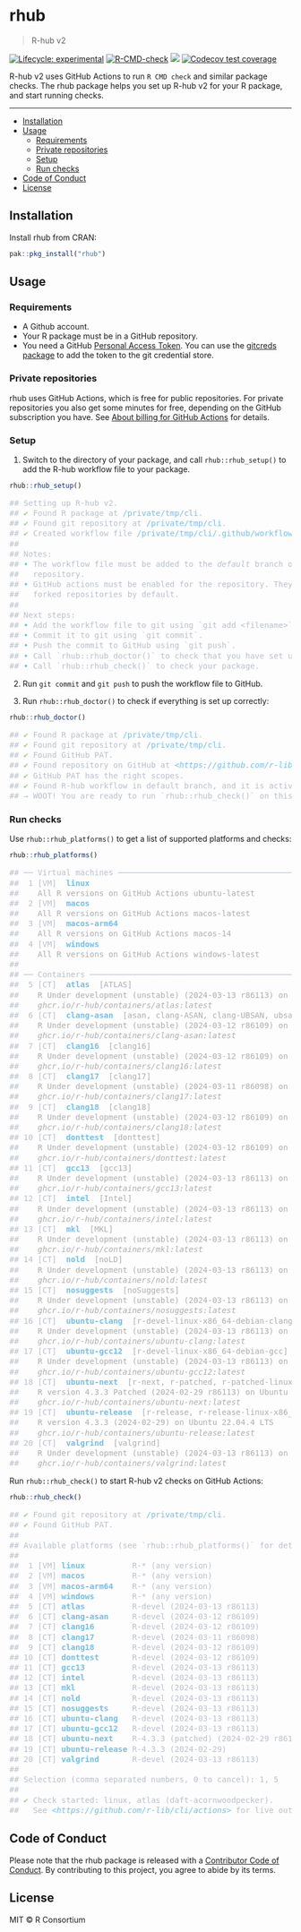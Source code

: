 

<!-- README.md is generated from README.Rmd. Please edit that file -->

# rhub

> R-hub v2

<!-- badges: start -->
[![Lifecycle: experimental](https://img.shields.io/badge/lifecycle-experimental-orange.svg)](https://lifecycle.r-lib.org/articles/stages.html#experimental)
[![R-CMD-check](https://github.com/r-hub/rhub/actions/workflows/R-CMD-check.yaml/badge.svg)](https://github.com/r-hub/rhub/actions/workflows/R-CMD-check.yaml)
[![](https://www.r-pkg.org/badges/version/rhub)](https://www.r-pkg.org/pkg/rhub)
[![Codecov test coverage](https://codecov.io/gh/r-hub/rhub/branch/main/graph/badge.svg)](https://app.codecov.io/gh/r-hub/rhub?branch=main)
<!-- badges: end -->

R-hub v2 uses GitHub Actions to run `R CMD check` and similar package checks.
The rhub package helps you set up R-hub v2 for your R package, and start
running checks.

---

- [Installation](#installation)
- [Usage](#usage)
  - [Requirements](#requirements)
  - [Private repositories](#private-repositories)
  - [Setup](#setup)
  - [Run checks](#run-checks)
- [Code of Conduct](#code-of-conduct)
- [License](#license)

## Installation

Install rhub from CRAN:

``` r
pak::pkg_install("rhub")
```

## Usage

### Requirements

- A Github account.
- Your R package must be in a GitHub repository.
- You need a GitHub [Personal Access
  Token](https://docs.github.com/en/authentication/keeping-your-account-and-data-secure/creating-a-personal-access-token).
  You can use the [gitcreds package](https://gitcreds.r-lib.org/) to add
  the token to the git credential store.

### Private repositories

rhub uses GitHub Actions, which is free for public repositories. For
private repositories you also get some minutes for free, depending on
the GitHub subscription you have. See [About billing for GitHub
Actions](https://docs.github.com/en/billing/managing-billing-for-github-actions/about-billing-for-github-actions)
for details.

### Setup

1.  Switch to the directory of your package, and call
    `rhub::rhub_setup()` to add the R-hub workflow file to your package.

``` r
rhub::rhub_setup()
```

<div class="asciicast"
style="color: #B9C0CB;font-family: 'Fira Code',Monaco,Consolas,Menlo,'Bitstream Vera Sans Mono','Powerline Symbols',monospace;line-height: 1.300000">

<pre>
## Setting up R-hub v2.
## <span style="color: #A8CC8C;">✔</span> Found R package at <span style="color: #71BEF2;">/private/tmp/cli</span>.
## <span style="color: #A8CC8C;">✔</span> Found git repository at <span style="color: #71BEF2;">/private/tmp/cli</span>.
## <span style="color: #A8CC8C;">✔</span> Created workflow file <span style="color: #71BEF2;">/private/tmp/cli/.github/workflows/rhub.yaml</span>.
##
## Notes:
## <span style="color: #66C2CD;">•</span> The workflow file must be added to the <span style="font-style: italic;">default</span> branch of the GitHub
##   repository.
## <span style="color: #66C2CD;">•</span> GitHub actions must be enabled for the repository. They are disabled for
##   forked repositories by default.
##
## Next steps:
## <span style="color: #66C2CD;">•</span> Add the workflow file to git using `git add &lt;filename&gt;`.
## <span style="color: #66C2CD;">•</span> Commit it to git using `git commit`.
## <span style="color: #66C2CD;">•</span> Push the commit to GitHub using `git push`.
## <span style="color: #66C2CD;">•</span> Call `rhub::rhub_doctor()` to check that you have set up R-hub correctly.
## <span style="color: #66C2CD;">•</span> Call `rhub::rhub_check()` to check your package.
</pre>

</div>

2.  Run `git commit` and `git push` to push the workflow file to GitHub.

3.  Run `rhub::rhub_doctor()` to check if everything is set up
    correctly:

``` r
rhub::rhub_doctor()
```

<div class="asciicast"
style="color: #B9C0CB;font-family: 'Fira Code',Monaco,Consolas,Menlo,'Bitstream Vera Sans Mono','Powerline Symbols',monospace;line-height: 1.300000">

<pre>
## <span style="color: #A8CC8C;">✔</span> Found R package at <span style="color: #71BEF2;">/private/tmp/cli</span>.
## <span style="color: #A8CC8C;">✔</span> Found git repository at <span style="color: #71BEF2;">/private/tmp/cli</span>.
## <span style="color: #A8CC8C;">✔</span> Found GitHub PAT.
## <span style="color: #A8CC8C;">✔</span> Found repository on GitHub at <span style="font-style: italic;color: #71BEF2;">&lt;https://github.com/r-lib/cli&gt;</span>.
## <span style="color: #A8CC8C;">✔</span> GitHub PAT has the right scopes.
## <span style="color: #A8CC8C;">✔</span> Found R-hub workflow in default branch, and it is active.
## → WOOT! You are ready to run `rhub::rhub_check()` on this package.
</pre>

</div>

### Run checks

Use `rhub::rhub_platforms()` to get a list of supported platforms and
checks:

``` r
rhub::rhub_platforms()
```

<div class="asciicast"
style="color: #B9C0CB;font-family: 'Fira Code',Monaco,Consolas,Menlo,'Bitstream Vera Sans Mono','Powerline Symbols',monospace;line-height: 1.300000">

<pre>
## ── Virtual machines ───────────────────────────────────────────────────────────
##  1 [VM]  <span style="font-weight: bold;color: #71BEF2;">linux</span>
## <span style="color: #adadad;">   All R versions on GitHub Actions ubuntu-latest</span>
##  2 [VM]  <span style="font-weight: bold;color: #71BEF2;">macos</span>
## <span style="color: #adadad;">   All R versions on GitHub Actions macos-latest</span>
##  3 [VM]  <span style="font-weight: bold;color: #71BEF2;">macos-arm64</span>
## <span style="color: #adadad;">   All R versions on GitHub Actions macos-14</span>
##  4 [VM]  <span style="font-weight: bold;color: #71BEF2;">windows</span>
## <span style="color: #adadad;">   All R versions on GitHub Actions windows-latest</span>
##
## ── Containers ─────────────────────────────────────────────────────────────────
##  5 [CT]  <span style="font-weight: bold;color: #71BEF2;">atlas</span><span style="color: #adadad;">  [ATLAS]</span>
## <span style="color: #adadad;">   R Under development (unstable) (2024-03-13 r86113) on Fedora Linux 38 (Conta</span>…
## <span style="font-style: italic;color: #adadad;">   ghcr.io/r-hub/containers/atlas:latest</span>
##  6 [CT]  <span style="font-weight: bold;color: #71BEF2;">clang-asan</span><span style="color: #adadad;">  [asan, clang-ASAN, clang-UBSAN, ubsan]</span>
## <span style="color: #adadad;">   R Under development (unstable) (2024-03-12 r86109) on Ubuntu 22.04.4 LTS</span>
## <span style="font-style: italic;color: #adadad;">   ghcr.io/r-hub/containers/clang-asan:latest</span>
##  7 [CT]  <span style="font-weight: bold;color: #71BEF2;">clang16</span><span style="color: #adadad;">  [clang16]</span>
## <span style="color: #adadad;">   R Under development (unstable) (2024-03-12 r86109) on Ubuntu 22.04.4 LTS</span>
## <span style="font-style: italic;color: #adadad;">   ghcr.io/r-hub/containers/clang16:latest</span>
##  8 [CT]  <span style="font-weight: bold;color: #71BEF2;">clang17</span><span style="color: #adadad;">  [clang17]</span>
## <span style="color: #adadad;">   R Under development (unstable) (2024-03-11 r86098) on Ubuntu 22.04.4 LTS</span>
## <span style="font-style: italic;color: #adadad;">   ghcr.io/r-hub/containers/clang17:latest</span>
##  9 [CT]  <span style="font-weight: bold;color: #71BEF2;">clang18</span><span style="color: #adadad;">  [clang18]</span>
## <span style="color: #adadad;">   R Under development (unstable) (2024-03-12 r86109) on Ubuntu 22.04.4 LTS</span>
## <span style="font-style: italic;color: #adadad;">   ghcr.io/r-hub/containers/clang18:latest</span>
## 10 [CT]  <span style="font-weight: bold;color: #71BEF2;">donttest</span><span style="color: #adadad;">  [donttest]</span>
## <span style="color: #adadad;">   R Under development (unstable) (2024-03-12 r86109) on Ubuntu 22.04.4 LTS</span>
## <span style="font-style: italic;color: #adadad;">   ghcr.io/r-hub/containers/donttest:latest</span>
## 11 [CT]  <span style="font-weight: bold;color: #71BEF2;">gcc13</span><span style="color: #adadad;">  [gcc13]</span>
## <span style="color: #adadad;">   R Under development (unstable) (2024-03-13 r86113) on Fedora Linux 38 (Conta</span>…
## <span style="font-style: italic;color: #adadad;">   ghcr.io/r-hub/containers/gcc13:latest</span>
## 12 [CT]  <span style="font-weight: bold;color: #71BEF2;">intel</span><span style="color: #adadad;">  [Intel]</span>
## <span style="color: #adadad;">   R Under development (unstable) (2024-03-13 r86113) on Fedora Linux 38 (Conta</span>…
## <span style="font-style: italic;color: #adadad;">   ghcr.io/r-hub/containers/intel:latest</span>
## 13 [CT]  <span style="font-weight: bold;color: #71BEF2;">mkl</span><span style="color: #adadad;">  [MKL]</span>
## <span style="color: #adadad;">   R Under development (unstable) (2024-03-13 r86113) on Fedora Linux 38 (Conta</span>…
## <span style="font-style: italic;color: #adadad;">   ghcr.io/r-hub/containers/mkl:latest</span>
## 14 [CT]  <span style="font-weight: bold;color: #71BEF2;">nold</span><span style="color: #adadad;">  [noLD]</span>
## <span style="color: #adadad;">   R Under development (unstable) (2024-03-13 r86113) on Ubuntu 22.04.4 LTS</span>
## <span style="font-style: italic;color: #adadad;">   ghcr.io/r-hub/containers/nold:latest</span>
## 15 [CT]  <span style="font-weight: bold;color: #71BEF2;">nosuggests</span><span style="color: #adadad;">  [noSuggests]</span>
## <span style="color: #adadad;">   R Under development (unstable) (2024-03-13 r86113) on Fedora Linux 38 (Conta</span>…
## <span style="font-style: italic;color: #adadad;">   ghcr.io/r-hub/containers/nosuggests:latest</span>
## 16 [CT]  <span style="font-weight: bold;color: #71BEF2;">ubuntu-clang</span><span style="color: #adadad;">  [r-devel-linux-x86_64-debian-clang]</span>
## <span style="color: #adadad;">   R Under development (unstable) (2024-03-13 r86113) on Ubuntu 22.04.4 LTS</span>
## <span style="font-style: italic;color: #adadad;">   ghcr.io/r-hub/containers/ubuntu-clang:latest</span>
## 17 [CT]  <span style="font-weight: bold;color: #71BEF2;">ubuntu-gcc12</span><span style="color: #adadad;">  [r-devel-linux-x86_64-debian-gcc]</span>
## <span style="color: #adadad;">   R Under development (unstable) (2024-03-13 r86113) on Ubuntu 22.04.4 LTS</span>
## <span style="font-style: italic;color: #adadad;">   ghcr.io/r-hub/containers/ubuntu-gcc12:latest</span>
## 18 [CT]  <span style="font-weight: bold;color: #71BEF2;">ubuntu-next</span><span style="color: #adadad;">  [r-next, r-patched, r-patched-linux-x86_64]</span>
## <span style="color: #adadad;">   R version 4.3.3 Patched (2024-02-29 r86113) on Ubuntu 22.04.4 LTS</span>
## <span style="font-style: italic;color: #adadad;">   ghcr.io/r-hub/containers/ubuntu-next:latest</span>
## 19 [CT]  <span style="font-weight: bold;color: #71BEF2;">ubuntu-release</span><span style="color: #adadad;">  [r-release, r-release-linux-x86_64, ubuntu]</span>
## <span style="color: #adadad;">   R version 4.3.3 (2024-02-29) on Ubuntu 22.04.4 LTS</span>
## <span style="font-style: italic;color: #adadad;">   ghcr.io/r-hub/containers/ubuntu-release:latest</span>
## 20 [CT]  <span style="font-weight: bold;color: #71BEF2;">valgrind</span><span style="color: #adadad;">  [valgrind]</span>
## <span style="color: #adadad;">   R Under development (unstable) (2024-03-13 r86113) on Fedora Linux 38 (Conta</span>…
## <span style="font-style: italic;color: #adadad;">   ghcr.io/r-hub/containers/valgrind:latest</span>
</pre>

</div>

Run `rhub::rhub_check()` to start R-hub v2 checks on GitHub Actions:

``` r
rhub::rhub_check()
```

<div class="asciicast"
style="color: #B9C0CB;font-family: 'Fira Code',Monaco,Consolas,Menlo,'Bitstream Vera Sans Mono','Powerline Symbols',monospace;line-height: 1.300000">

<pre>
## <span style="color: #A8CC8C;">✔</span> Found git repository at <span style="color: #71BEF2;">/private/tmp/cli</span>.
## <span style="color: #A8CC8C;">✔</span> Found GitHub PAT.
##
## Available platforms (see `rhub::rhub_platforms()` for details):
##
##  1 [VM] <span style="font-weight: bold;color: #71BEF2;">linux</span>          R-* (any version)                     ubuntu-latest on G…
##  2 [VM] <span style="font-weight: bold;color: #71BEF2;">macos</span>          R-* (any version)                     macos-latest on Gi…
##  3 [VM] <span style="font-weight: bold;color: #71BEF2;">macos-arm64</span>    R-* (any version)                     macos-14 on GitHub
##  4 [VM] <span style="font-weight: bold;color: #71BEF2;">windows</span>        R-* (any version)                     windows-latest on …
##  5 [CT] <span style="font-weight: bold;color: #71BEF2;">atlas</span>          R-devel (2024-03-13 r86113)           Fedora Linux 38 (C…
##  6 [CT] <span style="font-weight: bold;color: #71BEF2;">clang-asan</span>     R-devel (2024-03-12 r86109)           Ubuntu 22.04.4 LTS
##  7 [CT] <span style="font-weight: bold;color: #71BEF2;">clang16</span>        R-devel (2024-03-12 r86109)           Ubuntu 22.04.4 LTS
##  8 [CT] <span style="font-weight: bold;color: #71BEF2;">clang17</span>        R-devel (2024-03-11 r86098)           Ubuntu 22.04.4 LTS
##  9 [CT] <span style="font-weight: bold;color: #71BEF2;">clang18</span>        R-devel (2024-03-12 r86109)           Ubuntu 22.04.4 LTS
## 10 [CT] <span style="font-weight: bold;color: #71BEF2;">donttest</span>       R-devel (2024-03-12 r86109)           Ubuntu 22.04.4 LTS
## 11 [CT] <span style="font-weight: bold;color: #71BEF2;">gcc13</span>          R-devel (2024-03-13 r86113)           Fedora Linux 38 (C…
## 12 [CT] <span style="font-weight: bold;color: #71BEF2;">intel</span>          R-devel (2024-03-13 r86113)           Fedora Linux 38 (C…
## 13 [CT] <span style="font-weight: bold;color: #71BEF2;">mkl</span>            R-devel (2024-03-13 r86113)           Fedora Linux 38 (C…
## 14 [CT] <span style="font-weight: bold;color: #71BEF2;">nold</span>           R-devel (2024-03-13 r86113)           Ubuntu 22.04.4 LTS
## 15 [CT] <span style="font-weight: bold;color: #71BEF2;">nosuggests</span>     R-devel (2024-03-13 r86113)           Fedora Linux 38 (C…
## 16 [CT] <span style="font-weight: bold;color: #71BEF2;">ubuntu-clang</span>   R-devel (2024-03-13 r86113)           Ubuntu 22.04.4 LTS
## 17 [CT] <span style="font-weight: bold;color: #71BEF2;">ubuntu-gcc12</span>   R-devel (2024-03-13 r86113)           Ubuntu 22.04.4 LTS
## 18 [CT] <span style="font-weight: bold;color: #71BEF2;">ubuntu-next</span>    R-4.3.3 (patched) (2024-02-29 r86113) Ubuntu 22.04.4 LTS
## 19 [CT] <span style="font-weight: bold;color: #71BEF2;">ubuntu-release</span> R-4.3.3 (2024-02-29)                  Ubuntu 22.04.4 LTS
## 20 [CT] <span style="font-weight: bold;color: #71BEF2;">valgrind</span>       R-devel (2024-03-13 r86113)           Fedora Linux 38 (C…
##
## Selection (comma separated numbers, 0 to cancel): 1, 5
##
## <span style="color: #A8CC8C;">✔</span> Check started: linux, atlas (daft-acornwoodpecker).
##   See <span style="font-style: italic;color: #71BEF2;">&lt;https://github.com/r-lib/cli/actions&gt;</span> for live output!
</pre>

</div>

## Code of Conduct

Please note that the rhub package is released with a [Contributor Code
of Conduct](https://r-hub.github.io/rhub/dev/CODE_OF_CONDUCT.html). By
contributing to this project, you agree to abide by its terms.

## License

MIT © R Consortium

